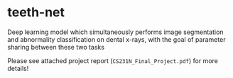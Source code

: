 # teeth-net
Deep learning model which simultaneously performs image segmentation and abnormality classification on dental x-rays, with the goal of parameter sharing between these two tasks

Please see attached project report (`CS231N_Final_Project.pdf`) for more details!
